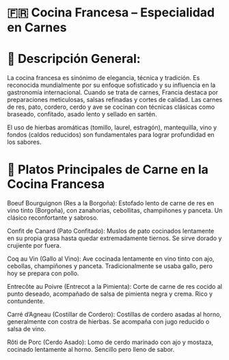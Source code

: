 # 🇫🇷 Cocina Francesa – Especialidad en Carnes

# 🧈 Descripción General:
La cocina francesa es sinónimo de elegancia, técnica y tradición. Es reconocida mundialmente por su enfoque sofisticado y su influencia en la gastronomía internacional.
Cuando se trata de carnes, Francia destaca por preparaciones meticulosas, salsas refinadas y cortes de calidad. Las carnes de res, pato, cordero, cerdo y ave se cocinan con técnicas clásicas como braseado, confitado, asado lento y sellado en sartén.

El uso de hierbas aromáticas (tomillo, laurel, estragón), mantequilla, vino y fondos (caldos reducidos) son fundamentales para lograr profundidad en los sabores.

# 🥩 Platos Principales de Carne en la Cocina Francesa

Boeuf Bourguignon (Res a la Borgoña):
Estofado lento de carne de res en vino tinto (Borgoña), con zanahorias, cebollitas, champiñones y panceta. Un clásico reconfortante y sabroso.

Confit de Canard (Pato Confitado):
Muslos de pato cocinados lentamente en su propia grasa hasta quedar extremadamente tiernos. Se sirve dorado y crujiente por fuera.

Coq au Vin (Gallo al Vino):
Ave cocinada lentamente en vino tinto con ajo, cebollas, champiñones y panceta. Tradicionalmente se usaba gallo, pero hoy se prepara con pollo.

Entrecôte au Poivre (Entrecot a la Pimienta):
Corte de carne de res cocido al punto deseado, acompañado de salsa de pimienta negra y crema. Rico y contundente.

Carré d’Agneau (Costillar de Cordero):
Costillas de cordero asadas al horno, generalmente con costra de hierbas. Se acompaña con jugo reducido o salsa de vino.

Rôti de Porc (Cerdo Asado):
Lomo de cerdo marinado con ajo y mostaza, cocinado lentamente al horno. Sencillo pero lleno de sabor.